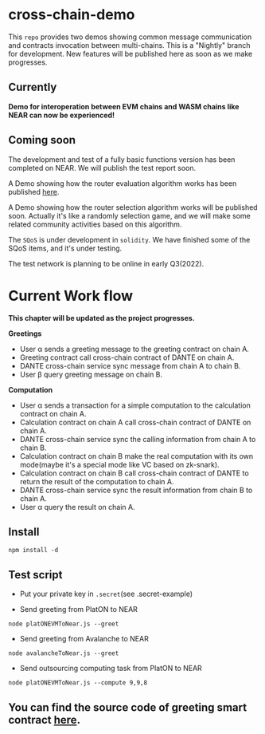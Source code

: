 # cross-chain-demo

This `repo` provides two demos showing common message communication and contracts invocation between multi-chains. 
This is a "Nightly" branch for development. New features will be published here as soon as we make progresses.

## Currently

**Demo for interoperation between EVM chains and WASM chains like NEAR can now be experienced!**


## Coming soon
The development and test of a fully basic functions version has been completed on NEAR. We will publish the test report soon.

A Demo showing how the router evaluation algorithm works has been published [here](https://github.com/dantenetwork/Routers-Evaluation-Demo).

A Demo showing how the router selection algorithm works will be published soon. Actually it's like a randomly selection game, and we will make some related community activities based on this algorithm.

The `SQoS` is under development in `solidity`. We have finished some of the SQoS items, and it's under testing.

The test network is planning to be online in early Q3(2022).

# Current Work flow

**This chapter will be updated as the project progresses.**

**Greetings**
* User α sends a greeting message to the greeting contract on chain A.
* Greeting contract call cross-chain contract of DANTE on chain A.
* DANTE cross-chain service sync message from chain A to chain B.
* User β query greeting message on chain B.


**Computation**
* User α sends a transaction for a simple computation to the calculation contract on chain A.
* Calculation contract on chain A call cross-chain contract of DANTE on chain A.
* DANTE cross-chain service sync the calling information from chain A to chain B.
* Calculation contract on chain B make the real computation with its own mode(maybe it's a special mode like VC based on zk-snark).
* Calculation contract on chain B call cross-chain contract of DANTE to return the result of the computation to chain A.
* DANTE cross-chain service sync the result information from chain B to chain A.
* User α query the result on chain A.


## Install
```
npm install -d
```

## Test script

* Put your private key in `.secret`(see .secret-example)

* Send greeting from PlatON to NEAR
```
node platONEVMToNear.js --greet
```

* Send greeting from Avalanche to NEAR
```
node avalancheToNear.js --greet
```

* Send outsourcing computing task from PlatON to NEAR
```
node platONEVMToNear.js --compute 9,9,8
```

## You can find the source code of greeting smart contract [here](https://github.com/dantenetwork/solidity-contract-template/tree/high-level-show).
